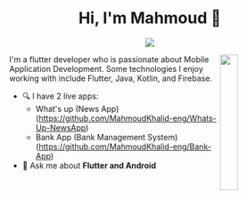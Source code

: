 
<h1 align="center">Hi, I'm Mahmoud 👋</h1>
<p align="center">
    <a href="https://www.linkedin.com/in/mahmoudkdev/"><img src="https://img.freepik.com/free-vector/app-development-banner_33099-1720.jpg?t=st=1647701076~exp=1647701676~hmac=d2d82ab5b3fc0e66c9bae4234c606d9cd3a8aaf3937b4f6ed3ad96be9a8f6603&w=1380"/></a>
  </p>
  
  <img src="https://avatars.githubusercontent.com/u/55354929?s=400&u=99e2a0b539a5bf4d641a81e5244286ca1ac1fb2a&v=4" align="right" width="25%"/>

I'm a flutter developer who is passionate about Mobile Application Development. Some technologies I enjoy working with include Flutter, Java, Kotlin, and Firebase.

- 🔍 I have 2 live apps: 
  - What's up (News App) (https://github.com/MahmoudKhalid-eng/Whats-Up-NewsApp)
  - Bank App (Bank Management System) (https://github.com/MahmoudKhalid-eng/Bank-App)
- 💬 Ask me about **Flutter and Android**
